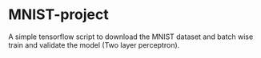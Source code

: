 # MNIST-project
A simple tensorflow script to download the MNIST dataset and batch wise train and validate the model (Two layer perceptron).
